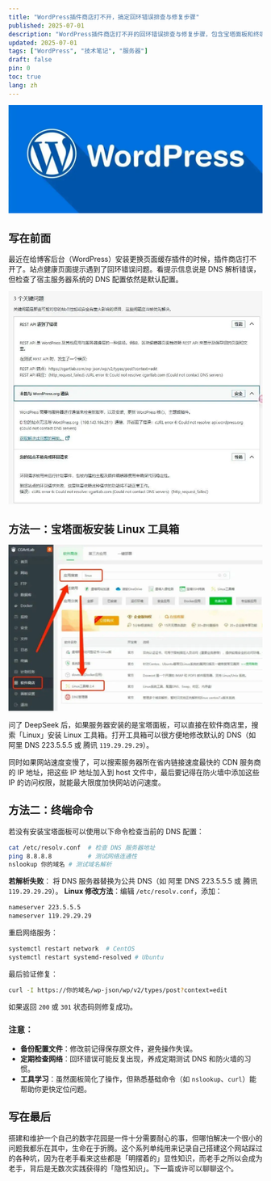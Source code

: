 ```yaml
---
title: "WordPress插件商店打不开，搞定回环错误排查与修复步骤"
published: 2025-07-01
description: "WordPress插件商店打不开的回环错误排查与修复步骤，包含宝塔面板和终端命令两种解决方案。"
updated: 2025-07-01
tags: ["WordPress", "技术笔记", "服务器"]
draft: false
pin: 0
toc: true
lang: zh
---
```

![封面](./_images/WordPress插件商店打不开，搞定回环错误排查与修复步骤-1754594730853.webp)
## 写在前面

最近在给博客后台（WordPress）安装更换页面缓存插件的时候，插件商店打不开了。站点健康页面提示遇到了回环错误问题。看提示信息说是 DNS 解析错误，但检查了宿主服务器系统的 DNS 配置依然是默认配置。

![](./_images/WordPress插件商店打不开，搞定回环错误排查与修复步骤-1754594749932.webp)

## 方法一：宝塔面板安装 Linux 工具箱

![](./_images/WordPress插件商店打不开，搞定回环错误排查与修复步骤-1754594761033.webp)

问了 DeepSeek 后，如果服务器安装的是宝塔面板，可以直接在软件商店里，搜索「Linux」安装 Linux 工具箱。打开工具箱可以很方便地修改默认的 DNS（如阿里 DNS 223.5.5.5 或 腾讯 `119.29.29.29`）。

同时如果网站速度变慢了，可以搜索服务器所在省内链接速度最快的 CDN 服务商的 IP 地址，把这些 IP 地址加入到 host 文件中，最后要记得在防火墙中添加这些 IP 的访问权限，就能最大限度加快网站访问速度。

## 方法二：终端命令

若没有安装宝塔面板可以使用以下命令检查当前的 DNS 配置：

```bash
cat /etc/resolv.conf  # 检查 DNS 服务器地址
ping 8.8.8.8          # 测试网络连通性
nslookup 你的域名 # 测试域名解析
```

**若解析失败**：
将 DNS 服务器替换为公共 DNS（如 阿里 DNS 223.5.5.5 或 腾讯 `119.29.29.29`）。
**Linux 修改方法**：编辑 `/etc/resolv.conf`，添加：

```bash
nameserver 223.5.5.5
nameserver 119.29.29.29
```

重启网络服务：

```bash
systemctl restart network  # CentOS
systemctl restart systemd-resolved # Ubuntu
```

最后验证修复：

```bash
curl -I https://你的域名/wp-json/wp/v2/types/post?context=edit
```

如果返回 `200` 或 `301` 状态码则修复成功。

### 注意：

- **备份配置文件**：修改前记得保存原文件，避免操作失误。
- **定期检查网络**：回环错误可能反复出现，养成定期测试 DNS 和防火墙的习惯。
- **工具学习**：虽然面板简化了操作，但熟悉基础命令（如 `nslookup`、`curl`）能帮助你更快定位问题。

## 写在最后

搭建和维护一个自己的数字花园是一件十分需要耐心的事，但哪怕解决一个很小的问题我都乐在其中，生命在于折腾。这个系列单纯用来记录自己搭建这个网站踩过的各种坑，因为在老手看来这些都是「明摆着的」显性知识，而老手之所以会成为老手，背后是无数次实践获得的「隐性知识」。下一篇或许可以聊聊这个。
